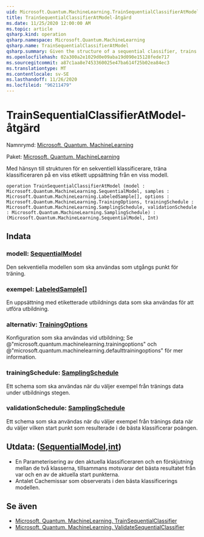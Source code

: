```yaml
---
uid: Microsoft.Quantum.MachineLearning.TrainSequentialClassifierAtModel
title: TrainSequentialClassifierAtModel-åtgärd
ms.date: 11/25/2020 12:00:00 AM
ms.topic: article
qsharp.kind: operation
qsharp.namespace: Microsoft.Quantum.MachineLearning
qsharp.name: TrainSequentialClassifierAtModel
qsharp.summary: Given the structure of a sequential classifier, trains the classifier on a given labeled training set, starting from a particular model.
ms.openlocfilehash: 02a300a2e1029d0e09aba19d090e15128fede717
ms.sourcegitcommit: a87c1aa8e7453360025e47ba614f25b02ea84ec3
ms.translationtype: MT
ms.contentlocale: sv-SE
ms.lasthandoff: 11/26/2020
ms.locfileid: "96211479"
---
```

# <a name="trainsequentialclassifieratmodel-operation"></a>TrainSequentialClassifierAtModel-åtgärd

Namnrymd: [Microsoft. Quantum. MachineLearning](xref:Microsoft.Quantum.MachineLearning)

Paket: [Microsoft. Quantum. MachineLearning](https://nuget.org/packages/Microsoft.Quantum.MachineLearning)


Med hänsyn till strukturen för en sekventiell klassificerare, träna klassificeraren på en viss etikett uppsättning från en viss modell.

```qsharp
operation TrainSequentialClassifierAtModel (model : Microsoft.Quantum.MachineLearning.SequentialModel, samples : Microsoft.Quantum.MachineLearning.LabeledSample[], options : Microsoft.Quantum.MachineLearning.TrainingOptions, trainingSchedule : Microsoft.Quantum.MachineLearning.SamplingSchedule, validationSchedule : Microsoft.Quantum.MachineLearning.SamplingSchedule) : (Microsoft.Quantum.MachineLearning.SequentialModel, Int)
```


## <a name="input"></a>Indata

### <a name="model--sequentialmodel"></a>modell: [SequentialModel](xref:Microsoft.Quantum.MachineLearning.SequentialModel)

Den sekventiella modellen som ska användas som utgångs punkt för träning.


### <a name="samples--labeledsample"></a>exempel: [LabeledSample](xref:Microsoft.Quantum.MachineLearning.LabeledSample)[]

En uppsättning med etiketterade utbildnings data som ska användas för att utföra utbildning.


### <a name="options--trainingoptions"></a>alternativ: [TrainingOptions](xref:Microsoft.Quantum.MachineLearning.TrainingOptions)

Konfiguration som ska användas vid utbildning; Se @"microsoft.quantum.machinelearning.trainingoptions" och @"microsoft.quantum.machinelearning.defaulttrainingoptions" för mer information.


### <a name="trainingschedule--samplingschedule"></a>trainingSchedule: [SamplingSchedule](xref:Microsoft.Quantum.MachineLearning.SamplingSchedule)

Ett schema som ska användas när du väljer exempel från tränings data under utbildnings stegen.


### <a name="validationschedule--samplingschedule"></a>validationSchedule: [SamplingSchedule](xref:Microsoft.Quantum.MachineLearning.SamplingSchedule)

Ett schema som ska användas när du väljer exempel från tränings data när du väljer vilken start punkt som resulterade i de bästa klassificerar poängen.



## <a name="output--sequentialmodelint"></a>Utdata: ([SequentialModel](xref:Microsoft.Quantum.MachineLearning.SequentialModel),[int](xref:microsoft.quantum.lang-ref.int))

- En Parameterisering av den aktuella klassificeraren och en förskjutning mellan de två klasserna, tillsammans motsvarar det bästa resultatet från var och en av de aktuella start punkterna.
- Antalet Cachemissar som observerats i den bästa klassificerings modellen.

## <a name="see-also"></a>Se även

- [Microsoft. Quantum. MachineLearning. TrainSequentialClassifier](xref:Microsoft.Quantum.MachineLearning.TrainSequentialClassifier)
- [Microsoft. Quantum. MachineLearning. ValidateSequentialClassifier](xref:Microsoft.Quantum.MachineLearning.ValidateSequentialClassifier)